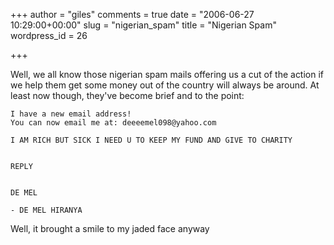 +++
author = "giles"
comments = true
date = "2006-06-27 10:29:00+00:00"
slug = "nigerian_spam"
title = "Nigerian Spam"
wordpress_id = 26

+++

Well, we all know those nigerian spam mails offering us a cut of the action if we help them get some money out of the country will always be around. At least now though, they've become brief and to the point:




    
    
    I have a new email address!
    You can now email me at: deeeemel098@yahoo.com
    
    I AM RICH BUT SICK I NEED U TO KEEP MY FUND AND GIVE TO CHARITY
    
    
    REPLY
    
    
    DE MEL
    
    - DE MEL HIRANYA
    





Well, it brought a smile to my jaded face anyway
